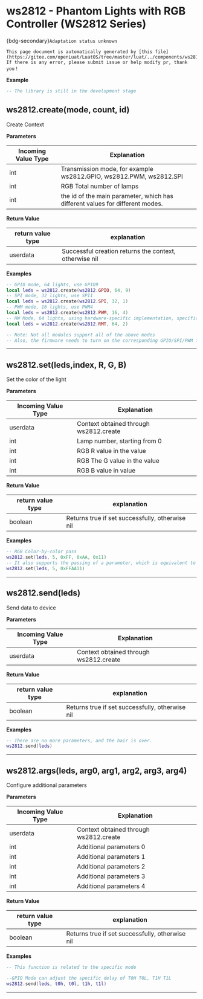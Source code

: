# ws2812 - Phantom Lights with RGB Controller (WS2812 Series)

{bdg-secondary}`Adaptation status unknown`

```{note}
This page document is automatically generated by [this file](https://gitee.com/openLuat/LuatOS/tree/master/luat/../components/ws2812/binding/luat_lib_ws2812.c). If there is any error, please submit issue or help modify pr, thank you！
```


**Example**

```lua
-- The library is still in the development stage

```

## ws2812.create(mode, count, id)



Create Context

**Parameters**

|Incoming Value Type | Explanation|
|-|-|
|int|Transmission mode, for example ws2812.GPIO, ws2812.PWM, ws2812.SPI|
|int|RGB Total number of lamps|
|int|the id of the main parameter, which has different values for different modes.|

**Return Value**

|return value type | explanation|
|-|-|
|userdata|Successful creation returns the context, otherwise nil|

**Examples**

```lua
-- GPIO mode, 64 lights, use GPIO9
local leds = ws2812.create(ws2812.GPIO, 64, 9)
-- SPI mode, 32 lights, use SPI1
local leds = ws2812.create(ws2812.SPI, 32, 1)
-- PWM mode, 16 lights, use PWM4
local leds = ws2812.create(ws2812.PWM, 16, 4)
-- HW Mode, 64 lights, using hardware-specific implementation, specific id need to refer to the manual
local leds = ws2812.create(ws2812.RMT, 64, 2)

-- Note: Not all modules support all of the above modes
-- Also, the firmware needs to turn on the corresponding GPIO/SPI/PWM function to use the corresponding mode


```

---

## ws2812.set(leds,index, R, G, B)



Set the color of the light

**Parameters**

|Incoming Value Type | Explanation|
|-|-|
|userdata|Context obtained through ws2812.create|
|int|Lamp number, starting from 0|
|int|RGB R value in the value|
|int|RGB The G value in the value|
|int|RGB B value in value|

**Return Value**

|return value type | explanation|
|-|-|
|boolean|Returns true if set successfully, otherwise nil|

**Examples**

```lua
-- RGB Color-by-color pass
ws2812.set(leds, 5, 0xFF, 0xAA, 0x11)
-- It also supports the passing of a parameter, which is equivalent to the previous one.
ws2812.set(leds, 5, 0xFFAA11)

```

---

## ws2812.send(leds)



Send data to device

**Parameters**

|Incoming Value Type | Explanation|
|-|-|
|userdata|Context obtained through ws2812.create|

**Return Value**

|return value type | explanation|
|-|-|
|boolean|Returns true if set successfully, otherwise nil|

**Examples**

```lua
-- There are no more parameters, and the hair is over.
ws2812.send(leds)

```

---

## ws2812.args(leds, arg0, arg1, arg2, arg3, arg4)



Configure additional parameters

**Parameters**

|Incoming Value Type | Explanation|
|-|-|
|userdata|Context obtained through ws2812.create|
|int|Additional parameters 0|
|int|Additional parameters 1|
|int|Additional parameters 2|
|int|Additional parameters 3|
|int|Additional parameters 4|

**Return Value**

|return value type | explanation|
|-|-|
|boolean|Returns true if set successfully, otherwise nil|

**Examples**

```lua
-- This function is related to the specific mode

--GPIO Mode can adjust the specific delay of T0H T0L, T1H T1L
ws2812.send(leds, t0h, t0l, t1h, t1l)

```

---

